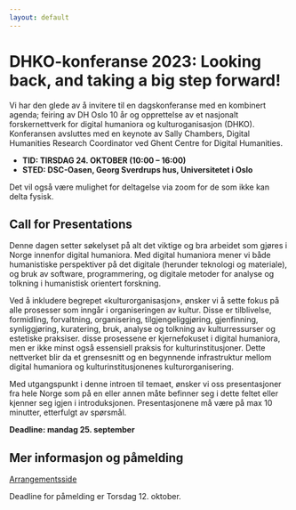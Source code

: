```yaml
---
layout: default
---
```


#  DHKO-konferanse 2023: Looking back, and taking a big step forward!
Vi har den glede av å invitere til en dagskonferanse med en kombinert agenda; feiring av DH Oslo 10 år og opprettelse av et nasjonalt forskernettverk for digital humaniora og kulturoganisasjon (DHKO). Konferansen avsluttes med en keynote av Sally Chambers, Digital Humanities Research Coordinator ved Ghent Centre for Digital Humanities.

- **TID: TIRSDAG 24. OKTOBER (10:00 – 16:00)**
- **STED:  DSC-Oasen, Georg Sverdrups hus, Universitetet i Oslo**

Det vil også være mulighet for deltagelse via zoom for de som ikke kan delta fysisk.

## Call for Presentations
Denne dagen setter søkelyset på alt det viktige og bra arbeidet som gjøres i Norge innenfor digital humaniora. Med digital humaniora mener vi både humanistiske perspektiver på det digitale (herunder teknologi og materiale), og bruk av software, programmering, og digitale metoder for analyse og tolkning i humanistisk orientert forskning.

Ved å inkludere begrepet «kulturorganisasjon», ønsker vi å sette fokus på alle prosesser som inngår i organiseringen av kultur. Disse er tilblivelse, formidling, forvaltning, organisering, tilgjengeliggjøring, gjenfinning, synliggjøring, kuratering, bruk, analyse og tolkning av kulturressurser og estetiske praksiser. disse prosessene er kjernefokuset i digital humaniora, men er ikke minst også essensiell praksis for kulturinstitusjoner. Dette nettverket blir da et grensesnitt og en begynnende infrastruktur mellom digital humaniora og kulturinstitusjonenes kulturorganisering.

Med utgangspunkt i denne introen til temaet, ønsker vi oss presentasjoner fra hele Norge som på en eller annen måte befinner seg i dette feltet eller kjenner seg igjen i introduksjonen. Presentasjonene må være på max 10 minutter, etterfulgt av spørsmål. 

**Deadline: mandag 25. september**

## Mer informasjon og påmelding

[Arrangementsside](https://www.ub.uio.no/english/courses-events/events/uhs/2023/digital-humanities-in-norway.html)

Deadline for påmelding er Torsdag 12. oktober. 


